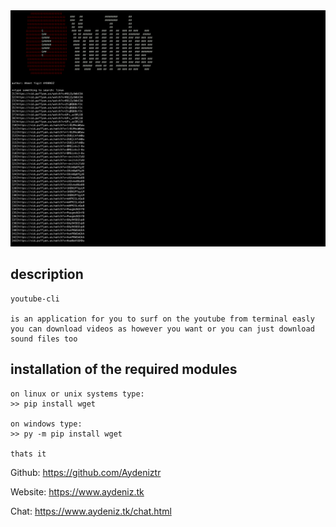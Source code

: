 <img src="https://github.com/Aydeniztr/py-youtube-cli/blob/main/A62998B6-3B66-4991-AD58-27671EEAC48F.png?raw=true">

## description
```
youtube-cli 

is an application for you to surf on the youtube from terminal easly
you can download videos as however you want or you can just download
sound files too 
```

## installation of the required modules

```
on linux or unix systems type:
>> pip install wget

on windows type:
>> py -m pip install wget

thats it
```

  Github: https://github.com/Aydeniztr
  
  Website: https://www.aydeniz.tk 
  
  Chat: https://www.aydeniz.tk/chat.html 
